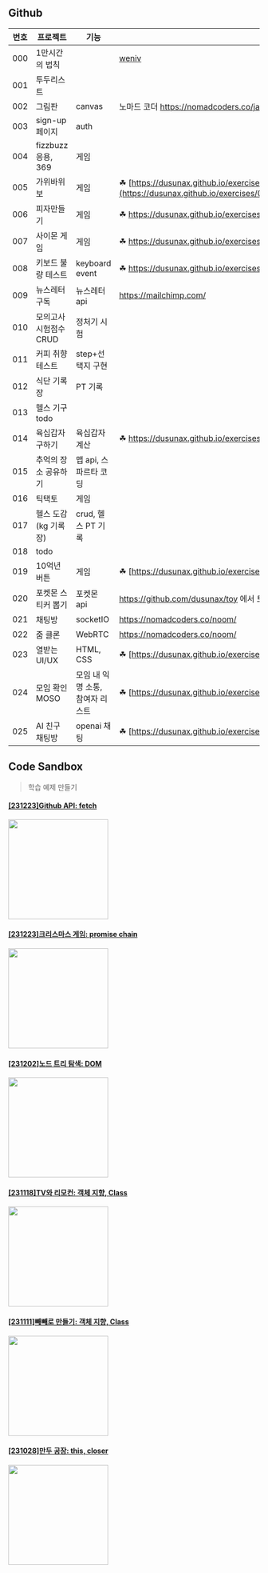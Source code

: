 ## Github

| 번호 | 프로젝트 | 기능 | 링크 |
| --- | --- | --- | --- |
| 000 | 1만시간의 법칙 |  | [weniv](https://www.figma.com/file/YIoHn24LhFrCBEedo96rx6/1%EB%A7%8C-%EC%8B%9C%EA%B0%84%EC%9D%98-%EB%B2%95%EC%B9%99?node-id=0%3A1 )|
| 001 | 투두리스트 |  | |
| 002 | 그림판 | canvas | 노마드 코더 https://nomadcoders.co/javascript-for-beginners-2/lobby |
| 003 | sign-up 페이지 | auth |  |
| 004 | fizzbuzz응용, 369 | 게임 | |
| 005 | 가위바위보 | 게임 | ☘ [https://dusunax.github.io/exercises/005/가위바위보/](https://dusunax.github.io/exercises/005/%EA%B0%80%EC%9C%84%EB%B0%94%EC%9C%84%EB%B3%B4/) |
| 006 | 피자만들기 | 게임 | ☘ https://dusunax.github.io/exercises/006/pizza.html |
| 007 | 사이몬 게임 | 게임 | ☘ https://dusunax.github.io/exercises/007/ |
| 008 | 키보드 불량 테스트 | keyboard event | ☘ https://dusunax.github.io/exercises/008/ |
| 009 | 뉴스레터 구독 | 뉴스레터 api | https://mailchimp.com/ |
| 010 | 모의고사 시험점수 CRUD | 정처기 시험 |  |
| 011 | 커피 취향 테스트 | step+선택지 구현 |  |
| 012 | 식단 기록장 | PT 기록  |  |
| 013 | 헬스 기구 todo |  | |
| 014 | 육십갑자 구하기 | 육십갑자 계산 | ☘ https://dusunax.github.io/exercises/014/ |
| 015 | 추억의 장소 공유하기 | 맵 api, 스파르타 코딩 |  |
| 016 | 틱택토 | 게임 |  |
| 017 | 헬스 도감(kg 기록장) | crud, 헬스 PT 기록 |  |
| 018 | todo |  |  |
| 019 | 10억년 버튼 | 게임 | ☘ [https://dusunax.github.io/exercises/019/](https://dusunax.github.io/exercises/019/) |
| 020 | 포켓몬 스티커 뽑기 | 포켓몬 api | https://github.com/dusunax/toy 에서 토이 이어서 진행 |
| 021 | 채팅방 | socketIO | https://nomadcoders.co/noom/ |
| 022 | 줌 클론 | WebRTC | https://nomadcoders.co/noom/ |
| 023 | 열받는 UI/UX | HTML, CSS | ☘ [https://dusunax.github.io/exercises/023/](https://dusunax.github.io/exercises/023/) |
| 024 | 모임 확인 MOSO | 모임 내 익명 소통, 참여자 리스트 | ☘ [https://dusunax.github.io/exercises/024/](https://dusunax.github.io/exercises/024/) |
| 025 | AI 친구 채팅방 | openai 채팅 | ☘ [https://dusunax.github.io/exercises/025/](https://dusunax.github.io/exercises/025/) |

## Code Sandbox
> 학습 예제 만들기

#### [[231223]Github API: fetch](https://codesandbox.io/p/sandbox/example-githup-api-33yt4h?file=%2Fsrc%2Findex.js)
<img src="https://github.com/dusunax/exercises/assets/94776135/183cf6fe-9b40-4481-8606-6fa9f6e260fd" width="200px" />

#### [[231223]크리스마스 게임: promise chain](https://codesandbox.io/p/sandbox/javascript-keuriseumaseu-kwijeu-geim-promise-chain-vqppp6?file=%2Fsrc%2Findex.js)
<img src="https://github.com/dusunax/exercises/assets/94776135/de6db514-5f0f-4930-98fa-aa738ac9054b" width="200px" />

#### [[231202]노드 트리 탐색: DOM](https://codesandbox.io/p/sandbox/javascript-node-tree-vs37w4?file=%2Fsrc%2Findex.js%3A47%2C1)
<img src="https://github.com/dusunax/exercises/assets/94776135/715596b7-5cc6-458d-89a2-93c803483a67" width="200px" />

#### [[231118]TV와 리모컨: 객체 지향, Class](https://codesandbox.io/p/sandbox/javascript-tvwa-rimokeon-z245cx?file=%2Fsrc%2Findex.mjs%3A99%2C9)
<img src="https://github.com/dusunax/exercises/assets/94776135/c9fdd54a-86ff-4868-9c58-9a9c368aba01" width="200px" />

#### [[231111]빼빼로 만들기: 객체 지향, Class](https://codesandbox.io/p/sandbox/javascript-yeje-bbaebbaero-class-kz8q3y?file=%2Fsrc%2Findex.mjs)
<img src="https://github.com/dusunax/exercises/assets/94776135/28639b5b-9a74-462b-a7a5-627316164139" width="200px" />

#### [[231028]만두 공장: this, closer](https://codesandbox.io/p/sandbox/javascript-yeje-mandu-gongjang-this-closer-yqpmtm?file=%2Fsrc%2Findex.mjs%3A15%2C50)
<img src="https://github.com/dusunax/exercises/assets/94776135/872ecbb5-c49b-4ac4-9adb-fb57c330cd94" width="200px" />
